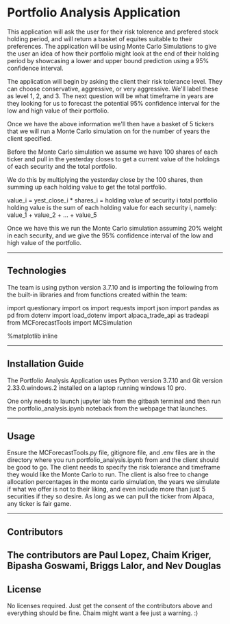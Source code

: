 # Portfolio Analysis Application

This application will ask the user for their risk tolerence and prefered stock holding period, and will return a basket of equites suitable to their preferences.
The application will be using Monte Carlo Simulations to give the user an idea of how their portfolio might look at the end of their holding period by showcasing a lower and upper bound prediction using a 95% confidence interval.

The application will begin by asking the client their risk tolerance level. They can choose conservative, aggressive, or very aggressive. We'll label these as level 1, 2, and 3.  The next question will be what timeframe in years are they looking for us to forecast the potential 95% confidence interval for the low and high value of their portfolio.

Once we have the above information we'll then have a basket of 5 tickers that we will run a Monte Carlo simulation on for the number of years the client specified.

Before the Monte Carlo simulation we assume we have 100 shares of each ticker and pull in the yesterday closes to
get a current value of the holdings of each security and the total portfolio.

We do this by multiplying the yesterday close by the 100 shares, then summing up each holding value to get the total portfolio.

value_i = yest_close_i * shares_i = holding value of security i
total portfolio holding value is the sum of each holding value for each security i, namely: value_1 + value_2 + ... + value_5

Once we have this we run the Monte Carlo simulation assuming 20% weight in each security, and we give the 95% confidence interval
of the low and high value of the portfolio.

---

## Technologies

The team is using python version 3.7.10 and is importing the following from the built-in libraries and from functions created within the team:

import questionary
import os
import requests
import json
import pandas as pd
from dotenv import load_dotenv
import alpaca_trade_api as tradeapi
from MCForecastTools import MCSimulation

%matplotlib inline

---

## Installation Guide

The Portfolio Analysis Application uses Python version 3.7.10 and Git version 2.33.0.windows.2 installed on a laptop running windows 10 pro.

One only needs to launch jupyter lab from the gitbash terminal and then run the portfolio_analysis.ipynb noteback from the 
webpage that launches.

---

## Usage

Ensure the MCForecastTools.py file, gitignore file, and .env files are in the directory where you run portfolio_analysis.ipynb
from and the client should be good to go.  The client needs to specify the risk tolerance and timeframe they would like the Monte
Carlo to run. The client is also free to change allocation percentages in the monte carlo simulation, the years we simulate if what we offer is not to their liking, and even include more than just 5 securities if they so desire.  As long as we can pull the ticker from
Alpaca, any ticker is fair game.

---

## Contributors
The contributors are Paul Lopez, Chaim Kriger, Bipasha Goswami, Briggs Lalor, and Nev Douglas
---

## License
No licenses required. Just get the consent of the contributors above and everything should be fine.
Chaim might want a fee just a warning. :)